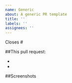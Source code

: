 ```yaml
---
name: Generic
about: A generic PR template
title: ''
labels: ''
assignees: ''
---
```


<!-- (Optional) The issue this closes -->
Closes #

##This pull request:
<!-- Add a list of what this pull request adds/fixes -->  

- 
- 

##Screenshots
<!-- If you have any, add screenshots here -->